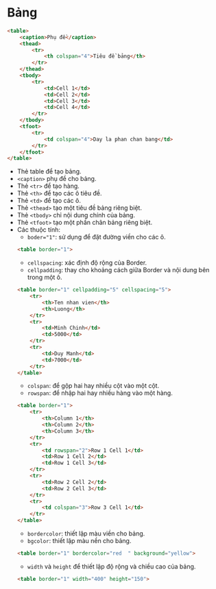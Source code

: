 # Bảng

```html
<table>
    <caption>Phụ đề</caption>
    <thead>
        <tr>
            <th colspan="4">Tiêu đề bảng</th>
        </tr>
    </thead>
    <tbody>
        <tr>
            <td>Cell 1</td>
            <td>Cell 2</td>
            <td>Cell 3</td>
            <td>Cell 4</td>
        </tr>
    </tbody>
    <tfoot>
        <tr>
            <td colspan="4">Day la phan chan bang</td>
        </tr>
    </tfoot>
</table>
```
- Thẻ table để tạo bảng.
- `<caption>` phụ đề cho bảng.
- Thẻ `<tr>` để tạo hàng.
- Thẻ `<th>` để tạo  các ô tiêu đề.
- Thẻ `<td>` để tạo các ô.
- Thẻ `<thead>` tạo một tiêu đề bảng riêng biệt.
- Thẻ `<tbody>` chỉ nội dung chính của bảng.
- Thẻ `<tfoot>` tạo một phần chân bảng riêng biệt.
- Các thuộc tính:
    + `boder="1"`: sử dụng để đặt đường viền cho các ô.
    ```html
    <table border="1">
    ```
    + `cellspacing`: xác định độ rộng của Border.
    + `cellpadding`: thay cho khoảng cách giữa Border và nội dung bên trong một ô.
    ```html
    <table border="1" cellpadding="5" cellspacing="5">
        <tr>
            <th>Ten nhan vien</th>
            <th>Luong</th>
        </tr>
        <tr>
            <td>Minh Chinh</td>
            <td>5000</td>
        </tr>
        <tr>
            <td>Duy Manh</td>
            <td>7000</td>
        </tr>
    </table>
    ```
    + `colspan`: để gộp hai hay nhiều cột vào một cột.
    + `rowspan`: để nhập hai hay nhiều hàng vào một hàng.
    ```html
    <table border="1">
        <tr>
            <th>Column 1</th>
            <th>Column 2</th>
            <th>Column 3</th>
        </tr>
        <tr>
            <td rowspan="2">Row 1 Cell 1</td>
            <td>Row 1 Cell 2</td>
            <td>Row 1 Cell 3</td>
        </tr>
        <tr>
            <td>Row 2 Cell 2</td>
            <td>Row 2 Cell 3</td>
        </tr>
        <tr>
            <td colspan="3">Row 3 Cell 1</td>
        </tr>
    </table>
    ```
    + `bordercolor`: thiết lập màu viền cho bảng.
    + `bgcolor`: thiết lập màu nền cho bảng.
    ```html
    <table border="1" bordercolor="red  " background="yellow">
    ```
    + `width` và `height` để thiết lập độ rộng và chiều cao của bảng.
    ```html
    <table border="1" width="400" height="150">
    ```